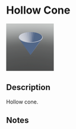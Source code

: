 # Hollow Cone

![Hollow Cone](../Cropped_Blocks/Building_Blocks/Hollow_Cone.png)

## Description
<!-- Write a description for this block -->
Hollow cone.

## Notes
<!-- Any extra notes -->
